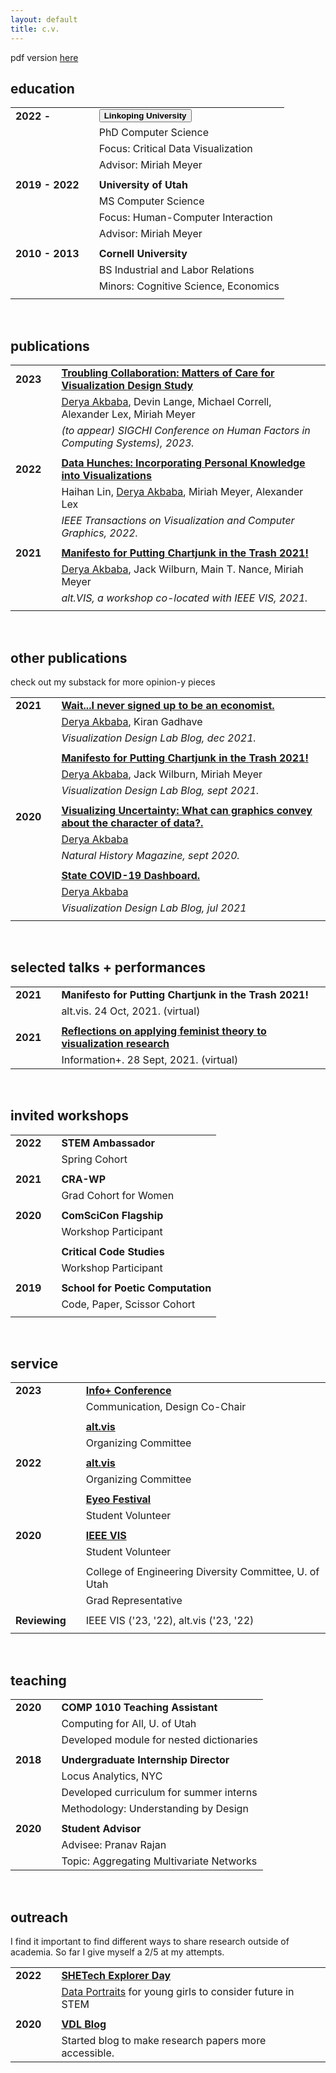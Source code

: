 ```yaml
---
layout: default
title: c.v.
---
```


pdf version [here](/assets/images/Akbaba-CV.pdf)

## education

|                 |     |                                                                                                                                                                                                             |
| --------------- | --- | ----------------------------------------------------------------------------------------------------------------------------------------------------------------------------------------------------------- |
| **2022 -**      |     | <button type="button" class="btn-cv" data-bs-toggle="popover" data-bs-title="Here I am!" html="true" data-bs-trigger="focus" cimg="assets/images/sweden.png"><strong>Linkoping University</strong></button> |
|                 |     | PhD Computer Science                                                                                                                                                                                        |
|                 |     | Focus: Critical Data Visualization                                                                                                                                                                          |
|                 |     | Advisor: Miriah Meyer                                                                                                                                                                                       |
|                 |     |                                                                                                                                                                                                             |
| **2019 - 2022** |     | **University of Utah**                                                                                                                                                                                      |
|                 |     | MS Computer Science                                                                                                                                                                                         |
|                 |     | Focus: Human-Computer Interaction                                                                                                                                                                           |
|                 |     | Advisor: Miriah Meyer                                                                                                                                                                                       |
|                 |     |                                                                                                                                                                                                             |
| **2010 - 2013** |     | **Cornell University**                                                                                                                                                                                      |
|                 |     | BS Industrial and Labor Relations                                                                                                                                                                           |
|                 |     | Minors: Cognitive Science, Economics                                                                                                                                                                        |
|                 |     |                                                                                                                                                                                                             |

<br>

## publications

|          |     |                                                                                                                                        |
| -------- | --- | -------------------------------------------------------------------------------------------------------------------------------------- |
| **2023** |     | [**Troubling Collaboration: Matters of Care for Visualization Design Study**](https://osf.io/5y7ar/)                                   |
|          |     | <u>Derya Akbaba</u>, Devin Lange, Michael Correll, Alexander Lex, Miriah Meyer                                                         |
|          |     | _(to appear) SIGCHI Conference on Human Factors in Computing Systems), 2023._                                                          |
|          |     |                                                                                                                                        |
| **2022** |     | [**Data Hunches: Incorporating Personal Knowledge into Visualizations**](https://vdl.sci.utah.edu/publications/2022_vis_data_hunches/) |
|          |     | Haihan Lin, <u>Derya Akbaba</u>, Miriah Meyer, Alexander Lex                                                                           |
|          |     | _IEEE Transactions on Visualization and Computer Graphics, 2022._                                                                      |
|          |     |                                                                                                                                        |
| **2021** |     | [**Manifesto for Putting Chartjunk in the Trash 2021!**](https://vdl.sci.utah.edu/publications/2021_altvis_chartjunk/)                 |
|          |     | <u>Derya Akbaba</u>, Jack Wilburn, Main T. Nance, Miriah Meyer                                                                         |
|          |     | _alt.VIS, a workshop co-located with IEEE VIS, 2021._                                                                                  |
|          |     |                                                                                                                                        |

<br>

## other publications

check out my substack for more opinion-y pieces

|          |     |                                                                                                                                    |
| -------- | --- | ---------------------------------------------------------------------------------------------------------------------------------- |
| **2021** |     | [**Wait...I never signed up to be an economist.**](https://vdl.sci.utah.edu/blog/2021/12/08/fair-pay-panel/)                       |
|          |     | <u>Derya Akbaba</u>, Kiran Gadhave                                                                                                 |
|          |     | _Visualization Design Lab Blog, dec 2021._                                                                                         |
|          |     |                                                                                                                                    |
|          |     | [**Manifesto for Putting Chartjunk in the Trash 2021!**](https://vdl.sci.utah.edu/blog/2021/09/19/chartjunk/)                      |
|          |     | <u>Derya Akbaba</u>, Jack Wilburn, Miriah Meyer                                                                                    |
|          |     | _Visualization Design Lab Blog, sept 2021._                                                                                        |
|          |     |                                                                                                                                    |
| **2020** |     | [**Visualizing Uncertainty: What can graphics convey about the character of data?.**](/assets/papers/Sep20-NH-digital-edition.pdf) |
|          |     | <u>Derya Akbaba</u>                                                                                                                |
|          |     | _Natural History Magazine, sept 2020._                                                                                             |
|          |     |                                                                                                                                    |
|          |     | [**State COVID-19 Dashboard.**](https://vdl.sci.utah.edu/blog/2020/07/20/state-dashboards/)                                        |
|          |     | <u>Derya Akbaba</u>                                                                                                                |
|          |     | _Visualization Design Lab Blog, jul 2021_                                                                                          |
|          |     |                                                                                                                                    |

<br>

## selected talks + performances

|          |     |                                                                                                      |
| -------- | --- | ---------------------------------------------------------------------------------------------------- |
| **2021** |     | **Manifesto for Putting Chartjunk in the Trash 2021!**                                               |
|          |     | alt.vis. 24 Oct, 2021. (virtual)                                                                     |
|          |     |                                                                                                      |
| **2021** |     | [**Reflections on applying feminist theory to visualization research**](https://vimeo.com/592256059) |
|          |     | Information+. 28 Sept, 2021. (virtual)                                                               |

<br>

## invited workshops

|          |     |                                   |
| -------- | --- | --------------------------------- |
| **2022** |     | **STEM Ambassador**               |
|          |     | Spring Cohort                     |
|          |     |                                   |
| **2021** |     | **CRA-WP**                        |
|          |     | Grad Cohort for Women             |
|          |     |                                   |
| **2020** |     | **ComSciCon Flagship**            |
|          |     | Workshop Participant              |
|          |     |                                   |
|          |     | **Critical Code Studies**         |
|          |     | Workshop Participant              |
|          |     |                                   |
| **2019** |     | **School for Poetic Computation** |
|          |     | Code, Paper, Scissor Cohort       |
|          |     |                                   |

<br>

## service

|               |     |                                                                |
| ------------- | --- | -------------------------------------------------------------- |
| **2023**      |     | [**Info+ Conference**](https://informationplusconference.com/) |
|               |     | Communication, Design Co-Chair                                 |
|               |     |                                                                |
|               |     | [**alt.vis**](https://altvis.github.io/)                       |
|               |     | Organizing Committee                                           |
|               |     |                                                                |
| **2022**      |     | [**alt.vis**](https://altvis.github.io/)                       |
|               |     | Organizing Committee                                           |
|               |     |                                                                |
|               |     | [**Eyeo Festival** ](https://eyeofestival.com/)                |
|               |     | Student Volunteer                                              |
|               |     |                                                                |
| **2020**      |     | [**IEEE VIS**](https://ieeevis.org/year/2020/welcome)          |
|               |     | Student Volunteer                                              |
|               |     |                                                                |
|               |     | College of Engineering Diversity Committee, U. of Utah         |
|               |     | Grad Representative                                            |
|               |     |                                                                |
| **Reviewing** |     | IEEE VIS ('23, '22), alt.vis ('23, '22)                        |
|               |     |                                                                |

<br>

## teaching

|          |     |                                          |
| -------- | --- | ---------------------------------------- |
| **2020** |     | **COMP 1010 Teaching Assistant**         |
|          |     | Computing for All, U. of Utah            |
|          |     | Developed module for nested dictionaries |
|          |     |                                          |
| **2018** |     | **Undergraduate Internship Director**    |
|          |     | Locus Analytics, NYC                     |
|          |     | Developed curriculum for summer interns  |
|          |     | Methodology: Understanding by Design     |
|          |     |                                          |
| **2020** |     | **Student Advisor**                      |
|          |     | Advisee: Pranav Rajan                    |
|          |     | Topic: Aggregating Multivariate Networks |

<br>

## outreach

I find it important to find different ways to share research outside of academia.
So far I give myself a 2/5 at my attempts.

|          |     |                                                                                                                              |
| -------- | --- | ---------------------------------------------------------------------------------------------------------------------------- |
| **2022** |     | [**SHETech Explorer Day**](https://shetechexplorer.com/)                                                                     |
|          |     | [Data Portraits](https://observablehq.com/@gotdairyya/data-portraits-for-shetech) for young girls to consider future in STEM |
|          |     |                                                                                                                              |
| **2020** |     | [**VDL Blog**](https://vdl.sci.utah.edu/blog/)                                                                               |
|          |     | Started blog to make research papers more accessible.                                                                        |
